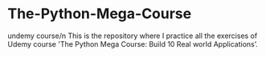 # The-Python-Mega-Course
undemy course/n
This is the repository where I practice all the exercises of Udemy course 'The Python Mega Course: Build 10 Real world Applications’.
